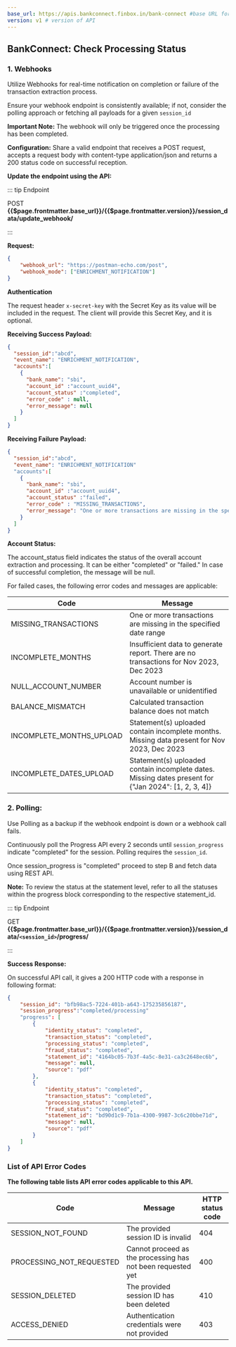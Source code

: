 ```yaml
---
base_url: https://apis.bankconnect.finbox.in/bank-connect #base URL for the API
version: v1 # version of API
---
```


## BankConnect: Check Processing Status

### 1. Webhooks

Utilize Webhooks for real-time notification on completion or failure of the transaction extraction process.

Ensure your webhook endpoint is consistently available; if not, consider the polling approach or fetching all payloads for a given `session_id`

**Important Note:** The webhook will only be triggered once the processing has been completed.

**Configuration:** Share a valid endpoint that receives a POST request, accepts a request body with content-type application/json and returns a 200 status code on successful reception.

**Update the endpoint using the API:**

::: tip Endpoint

POST **{{$page.frontmatter.base_url}}/{{$page.frontmatter.version}}/session_data/update_webhook/**

:::

**Request:**

```json
{
    "webhook_url": "https://postman-echo.com/post",
    "webhook_mode": ["ENRICHMENT_NOTIFICATION"]
}
```

**Authentication**

The request header `x-secret-key` with the Secret Key as its value will be included in the request. The client will provide this Secret Key, and it is optional.

**Receiving Success Payload:**

```json
{
  "session_id":"abcd",
  "event_name": "ENRICHMENT_NOTIFICATION",
  "accounts":[
    {
      "bank_name": "sbi",
      "account_id" :"account_uuid4",
      "account_status" :"completed",
      "error_code" : null,
      "error_message": null
    }
  ]
}
```
**Receiving Failure Payload:**

```json
{
  "session_id":"abcd",
  "event_name": "ENRICHMENT_NOTIFICATION"
  "accounts":[
    {
      "bank_name": "sbi",
      "account_id" :"account_uuid4",
      "account_status" :"failed",
      "error_code" : "MISSING_TRANSACTIONS",
      "error_message": "One or more transactions are missing in the specified date range"
    }
  ]
}

```
**Account Status:**

The account_status field indicates the status of the overall account extraction and processing. It can be either "completed" or "failed." In case of successful completion, the message will be null. 

For failed cases, the following error codes and messages are applicable:

|Code|Message|
|----------------------------|-------------------------------------------------------------------------------------------|
|MISSING_TRANSACTIONS|One or more transactions are missing in the specified date range|
|INCOMPLETE_MONTHS|Insufficient data to generate report. There are no transactions for Nov 2023, Dec 2023|
|NULL_ACCOUNT_NUMBER|Account number is unavailable or unidentified|
|BALANCE_MISMATCH|Calculated transaction balance does not match|
|INCOMPLETE_MONTHS_UPLOAD|Statement(s) uploaded contain incomplete months. Missing data present for Nov 2023, Dec 2023|
|INCOMPLETE_DATES_UPLOAD|Statement(s) uploaded contain incomplete dates. Missing dates present for {\"Jan 2024\": [1, 2, 3, 4]}|

### 2. Polling:

Use Polling as a backup if the webhook endpoint is down or a webhook call fails.

Continuously poll the Progress API every 2 seconds until `session_progress` indicate "completed" for the session. Polling requires the `session_id`.

Once session_progress is "completed" proceed to step B and fetch data using REST API.

**Note:** To review the status at the statement level, refer to all the statuses within the progress block corresponding to the respective statement_id.

::: tip Endpoint

GET **{{$page.frontmatter.base_url}}/{{$page.frontmatter.version}}/session_data/`<session_id>`/progress/**

:::

**Success Response:**

On successful API call, it gives a 200 HTTP code with a response in following format:

```json
{
    "session_id": "bfb98ac5-7224-401b-a643-175235856187",
    "session_progress":"completed/processing"
    "progress": [
        {
            "identity_status": "completed",
            "transaction_status": "completed",
            "processing_status": "completed",
            "fraud_status": "completed",
            "statement_id": "4164bc05-7b3f-4a5c-8e31-ca3c2648ec6b",
            "message": null,
            "source": "pdf"
        },
        {
            "identity_status": "completed",
            "transaction_status": "completed",
            "processing_status": "completed",
            "fraud_status": "completed",
            "statement_id": "bd90d1c9-7b1a-4300-9987-3c6c20bbe71d",
            "message": null,
            "source": "pdf"
        }
    ]
}

```

### List of API Error Codes

**The following table lists API error codes applicable to this API.**

|Code|Message|HTTP status code|
|------------------------------| ----------------------------------| ---------------|
|SESSION_NOT_FOUND|The provided session ID is invalid|404|
|PROCESSING_NOT_REQUESTED|Cannot proceed as the processing has not been requested yet|400|
|SESSION_DELETED|The provided session ID has been deleted|410|
|ACCESS_DENIED|Authentication credentials were not provided|403|

